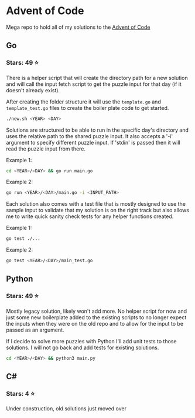 # Advent of Code

Mega repo to hold all of my solutions to the [Advent of Code](https://adventofcode.com/)

## Go
### Stars: 49 :star:
There is a helper script that will create the directory path for a new solution and will call the input fetch script to get the puzzle input for that day (if it doesn't already exist).

After creating the folder structure it will use the `template.go` and `template_test.go` files to create the boiler plate code to get started.

```bash
./new.sh <YEAR> <DAY>
```

Solutions are structured to be able to run in the specific day's directory and uses the relative path to the shared puzzle input. It also accepts a '-i' argument to specify different puzzle input. If 'stdin' is passed then it will read the puzzle input from there.

Example 1:
```bash
cd <YEAR>/<DAY> && go run main.go
```

Example 2:
```bash
go run <YEAR>/<DAY>/main.go -i <INPUT_PATH>
```

Each solution also comes with a test file that is mostly designed to use the sample input to validate that my solution is on the right track but also allows me to write quick sanity check tests for any helper functions created.

Example 1:
```bash
go test ./...
```

Example 2:
```bash
go test <YEAR>/<DAY>/main_test.go
```

## Python
### Stars: 49 :star:
Mostly legacy solution, likely won't add more. No helper script for now and just some new boilerplate added to the existing scripts to no longer expect the inputs when they were on the old repo and to allow for the input to be passed as an argument.

If I decide to solve more puzzles with Python I'll add unit tests to those solutions. I will not go back and add tests for existing solutions.

```bash
cd <YEAR>/<DAY> && python3 main.py
```

## C#
### Stars: 4 :star:
Under construction, old solutions just moved over
